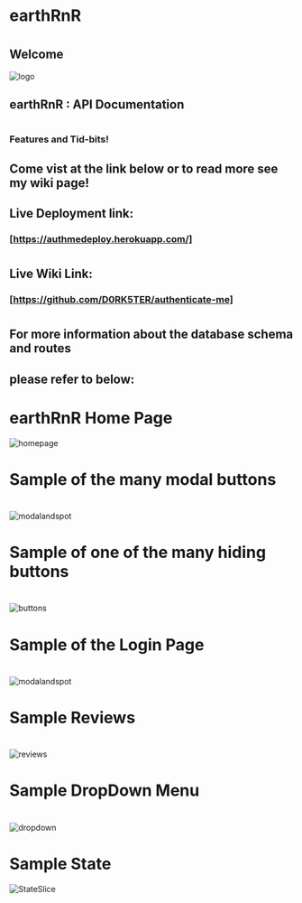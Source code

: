 # earthRnR
###

#
## Welcome
![logo]

[logo]: frontend/public/logo.jpg
[readme]: backend/README.md
[wiki]: https://github.com/D0RK5TER/authenticate-me/wiki

## earthRnR : API Documentation
#
### Features and Tid-bits!  
##
## Come vist at the link below or to read more see my wiki page!
##
## Live Deployment link:
### [https://authmedeploy.herokuapp.com/]
#
#
## Live Wiki Link:
### [https://github.com/D0RK5TER/authenticate-me]
#
#
## For more information about the database schema and routes
## please refer to below:
#
#
#
#
# earthRnR Home Page
![homepage](/assets/homepage.png 'Homepage')
#
#
#
# Sample of the many modal buttons
#
#
#
#
![modalandspot](/assets/modalandspot.png 'MODAL IMAGE')
#
#
#

#
#
# Sample of one of the many hiding buttons
#
#
#
#
#
#
#
#
#
#
![buttons](/assets/buttons.png 'button')
#
#
#
#
#
#
#
# Sample of the Login Page
#
#
#
#
#
#
#
#
#
![modalandspot](/assets/modalandspot.png)
#
#
#
#
#
#
# Sample Reviews
#
#
#
#
#
![reviews](/assets/reviews.png 'Reviews')
#
##
#
#
#
##
# Sample DropDown Menu
#
#
# 
#
![dropdown](/assets/dropdown.png 'Dropdown')
######
#
#
#
#
#
# Sample State
####
![StateSlice](/assets/StateSlice.png  'StateSlice')
